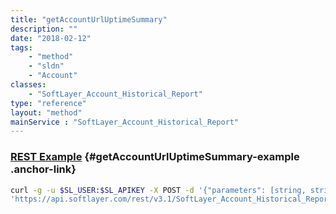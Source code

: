 ```yaml
---
title: "getAccountUrlUptimeSummary"
description: ""
date: "2018-02-12"
tags:
    - "method"
    - "sldn"
    - "Account"
classes:
    - "SoftLayer_Account_Historical_Report"
type: "reference"
layout: "method"
mainService : "SoftLayer_Account_Historical_Report"
---
```


### [REST Example](#getAccountUrlUptimeSummary-example) <a href="/article/rest/"><i class="fas fa-question"></i></a> {#getAccountUrlUptimeSummary-example .anchor-link} 
```bash
curl -g -u $SL_USER:$SL_APIKEY -X POST -d '{"parameters": [string, string, int]}' \
'https://api.softlayer.com/rest/v3.1/SoftLayer_Account_Historical_Report/getAccountUrlUptimeSummary'
```
